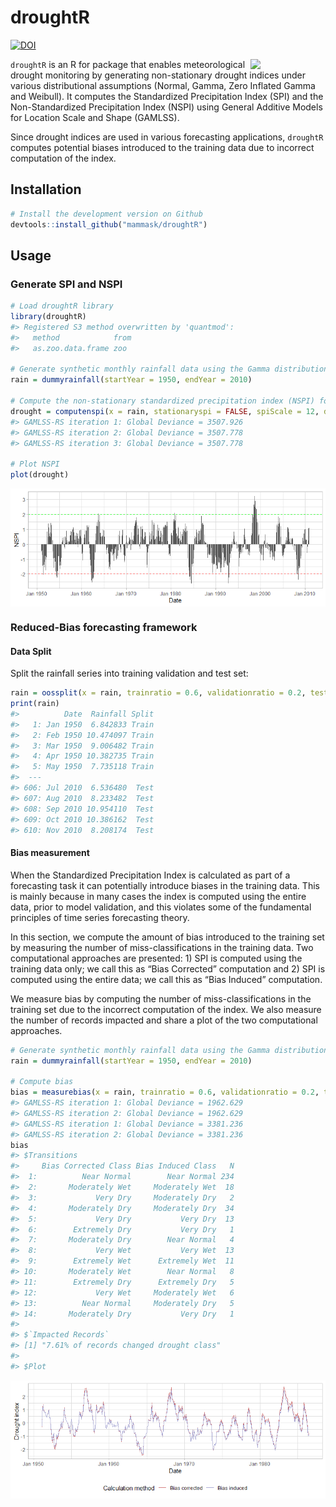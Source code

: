 droughtR
================

[![DOI](https://zenodo.org/badge/398032827.svg)](https://zenodo.org/badge/latestdoi/398032827)

<img src="https://raw.githubusercontent.com/mammask/droughtr/main/man/figures/droughtR.png" align = "right" width = 120/>

`droughtR` is an R for package that enables meteorological drought
monitoring by generating non-stationary drought indices under various
distributional assumptions (Normal, Gamma, Zero Inflated Gamma and
Weibull). It computes the Standardized Precipitation Index (SPI) and the
Non-Standardized Precipitation Index (NSPI) using General Additive
Models for Location Scale and Shape (GAMLSS).

Since drought indices are used in various forecasting applications,
`droughtR` computes potential biases introduced to the training data due
to incorrect computation of the index.

## Installation

``` r
# Install the development version on Github
devtools::install_github("mammask/droughtR")
```

## Usage

### Generate SPI and NSPI

``` r
# Load droughtR library
library(droughtR)
#> Registered S3 method overwritten by 'quantmod':
#>   method            from
#>   as.zoo.data.frame zoo

# Generate synthetic monthly rainfall data using the Gamma distribution
rain = dummyrainfall(startYear = 1950, endYear = 2010)

# Compute the non-stationary standardized precipitation index (NSPI) for scale 12 using GAMLSS
drought = computenspi(x = rain, stationaryspi = FALSE, spiScale = 12, dist = 'gamma')
#> GAMLSS-RS iteration 1: Global Deviance = 3507.926 
#> GAMLSS-RS iteration 2: Global Deviance = 3507.778 
#> GAMLSS-RS iteration 3: Global Deviance = 3507.778

# Plot NSPI
plot(drought)
```

<img src="README_figs/README-unnamed-chunk-3-1.png" style="display: block; margin: auto;" />

### Reduced-Bias forecasting framework

#### Data Split

Split the rainfall series into training validation and test set:

``` r
rain = oossplit(x = rain, trainratio = 0.6, validationratio = 0.2, testratio = 0.2)
print(rain)
#>          Date  Rainfall Split
#>   1: Jan 1950  6.842833 Train
#>   2: Feb 1950 10.474097 Train
#>   3: Mar 1950  9.006482 Train
#>   4: Apr 1950 10.382735 Train
#>   5: May 1950  7.735118 Train
#>  ---                         
#> 606: Jul 2010  6.536480  Test
#> 607: Aug 2010  8.233482  Test
#> 608: Sep 2010 10.954110  Test
#> 609: Oct 2010 10.386162  Test
#> 610: Nov 2010  8.208174  Test
```

#### Bias measurement

When the Standardized Precipitation Index is calculated as part of a
forecasting task it can potentially introduce biases in the training
data. This is mainly because in many cases the index is computed using
the entire data, prior to model validation, and this violates some of
the fundamental principles of time series forecasting theory.

In this section, we compute the amount of bias introduced to the
training set by measuring the number of miss-classifications in the
training data. Two computational approaches are presented: 1) SPI is
computed using the training data only; we call this as “Bias Corrected”
computation and 2) SPI is computed using the entire data; we call this
as “Bias Induced” computation.

We measure bias by computing the number of miss-classifications in the
training set due to the incorrect computation of the index. We also
measure the number of records impacted and share a plot of the two
computational approaches.

``` r
# Generate synthetic monthly rainfall data using the Gamma distribution
rain = dummyrainfall(startYear = 1950, endYear = 2010)

# Compute bias
bias = measurebias(x = rain, trainratio = 0.6, validationratio = 0.2, testratio = 0.2, stationaryspi = TRUE, spiscale = 12, dist = 'normal')
#> GAMLSS-RS iteration 1: Global Deviance = 1962.629 
#> GAMLSS-RS iteration 2: Global Deviance = 1962.629 
#> GAMLSS-RS iteration 1: Global Deviance = 3381.236 
#> GAMLSS-RS iteration 2: Global Deviance = 3381.236
bias
#> $Transitions
#>     Bias Corrected Class Bias Induced Class   N
#>  1:          Near Normal        Near Normal 234
#>  2:       Moderately Wet     Moderately Wet  18
#>  3:             Very Dry     Moderately Dry   2
#>  4:       Moderately Dry     Moderately Dry  34
#>  5:             Very Dry           Very Dry  13
#>  6:        Extremely Dry           Very Dry   1
#>  7:       Moderately Dry        Near Normal   4
#>  8:             Very Wet           Very Wet  13
#>  9:        Extremely Wet      Extremely Wet  11
#> 10:       Moderately Wet        Near Normal   8
#> 11:        Extremely Dry      Extremely Dry   5
#> 12:             Very Wet     Moderately Wet   6
#> 13:          Near Normal     Moderately Dry   5
#> 14:       Moderately Dry           Very Dry   1
#> 
#> $`Impacted Records`
#> [1] "7.61% of records changed drought class"
#> 
#> $Plot
```

<img src="README_figs/README-unnamed-chunk-5-1.png" style="display: block; margin: auto;" />

<!-- #### Bias Corrected auto.arima -->
<!-- In this section, we perform out-of-sample validation using a bias corrected auto.arima to forecast the Standardized Precipitation Index (SPI). An additional parameter is introduced to forecast::auto.arima and requires fitting a S-ARIMA model: -->
<!-- ```{r, eval=TRUE, fig.height=3, fig.width=5} -->
<!-- # out-of-sample validation using a bias corrected auto.arima -->
<!-- model = bcautoarima(x = rain, -->
<!--                     trainratio = 0.8, -->
<!--                     validationratio = 0.0, -->
<!--                     testratio = 0.2, -->
<!--                     stationaryspi = TRUE, -->
<!--                     spiscale = 12, -->
<!--                     seasonal = TRUE) -->
<!-- ``` -->
<!-- The model returns a set of diagnostics and analytical outcomes, including the model description, diagnostics plots and actual vs. predicted forecasts: -->
<!-- ```{r, eval=TRUE, fig.height=3, fig.width=5, echo = TRUE} -->
<!-- # Return the model description -->
<!-- model[['Diagnostics']][['Model Description']] -->
<!-- # Return R2 score in the test set -->
<!-- model[['Diagnostics']][['R2 Score Test']] -->
<!-- ``` -->
<!-- Actual vs. predicted SPI in the test set: -->
<!-- ```{r, eval=TRUE, fig.height=3, fig.width=5, echo = TRUE} -->
<!-- model[['Diagnostics']][['Actual vs Predicted Test']] -->
<!-- ``` -->
<!-- Additional models are developed and can be found here: -->
<!-- * Bias induced auto.arima -->
<!-- * Bias corrected modwt auto.arima -->

